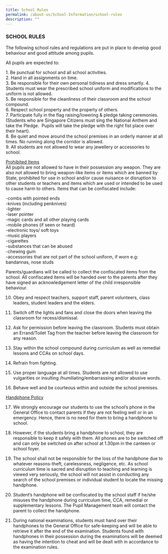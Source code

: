 ```yaml
---
title: School Rules
permalink: /about-us/School-Information/school-rules
description: ""
---
```

### SCHOOL RULES

The following school rules and regulations are put in place to develop good behaviour and good attitude among pupils.

All pupils are expected to:

1\.  Be punctual for school and all school activities. <br>
2. Hand in all assignments on time.  
3. Be responsible for their own personal tidiness and dress smartly.
4. Students must wear the prescribed school uniform and modifications to the uniform is not allowed.  
5. Be responsible for the cleanliness of their classroom and the school compound.  
6. Respect school property and the property of others.  
7. Participate fully in the flag raising/lowering & pledge taking ceremonies.  (Students who are Singapore Citizens must sing the National Anthem and take the Pledge.  Pupils will take the pledge with the right fist place over their heart).   
8. Be quiet and move around the school premises in an orderly manner at all times. No running along the corridor is allowed.  
9. All students are not allowed to wear any jewellery or accessories to school.

  

<u>Prohibited Items</u> <br>
All pupils are not allowed to have in their possession any weapon. They are also not allowed to bring weapon-like items or items which are banned by State, prohibited for use in school and/or cause nuisance or disruption to other students or teachers and items which are used or intended to be used to cause harm to others. Items that can be confiscated include: 

\-combs with pointed ends <br>
\-knives (including penknives) <br>
\-lighter <br>
\-laser pointer <br>
\-magic cards and all other playing cards <br>
\-mobile phones (if seen or heard) <br>
\-electronic toys/ soft toys <br>
\-music players <br>
\-cigarettes <br>
\-substances that can be abused <br>
\-chewing gum <br>
\-accessories that are not part of the school uniform, if worn e.g: bandannas, nose studs 

Parents/guardians will be called to collect the confiscated items from the school. All confiscated items will be handed over to the parents after they have signed an acknowledgement letter of the child irresponsible behaviour.

10. Obey and respect teachers, support staff, parent volunteers, class leaders, student leaders and the elders.

11. Switch off the lights and fans and close the doors when leaving the classroom for recess/dismissal. 

12. Ask for permission before leaving the classroom. Students must obtain an Errand/Toilet Tag from the teacher before leaving the classroom for any reason.

13. Stay within the school compound during curriculum as well as remedial lessons and CCAs on school days.

14. Refrain from fighting.

15. Use proper language at all times. Students are not allowed to use vulgarities or insulting /humiliating/embarrassing and/or abusive words.

16. Behave well and be courteous within and outside the school premises.

<u> Handphone Policy </u>

17. We strongly encourage our students to use the school’s phone in the General Office to contact parents if they are not feeling well or in an emergency. Hence, there is no need for them to bring a handphone to school.

18. However, if the students bring a handphone to school, they are responsible to keep it safely with them. All phones are to be switched off and can only be switched on after school at 1.30pm in the canteen or school foyer.

19. The school shall not be responsible for the loss of the handphone due to whatever reasons-theft, carelessness, negligence, etc. As school curriculum time is sacred and disruption to teaching and learning is viewed very seriously, the school will not assist in conducting any search of the school premises or individual student to locate the missing handphone.

20. Student’s handphone will be confiscated by the school staff if he/she misuses the handphone during curriculum time, CCA, remedial or supplementary lessons. The Pupil Management team will contact the parent to collect the handphone.

21. During national examinations, students must hand over their handphones to the General Office for safe-keeping and will be able to retrieve it after the end of the examination. Students found with handphones in their possession during the examinations will be deemed as having the intention to cheat and will be dealt with in accordance to the examination rules.